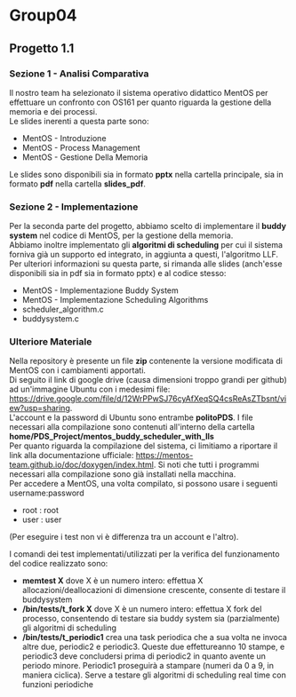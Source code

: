 # Group04

## Progetto 1.1 

### Sezione 1 - Analisi Comparativa

Il nostro team ha selezionato il sistema operativo didattico MentOS per effettuare un confronto con OS161 per quanto riguarda la gestione della memoria e dei processi.  
Le slides inerenti a questa parte sono:
* MentOS - Introduzione
* MentOS - Process Management
* MentOS - Gestione Della Memoria

Le slides sono disponibili sia in formato __pptx__ nella cartella principale, sia in formato **pdf** nella cartella **slides_pdf**.  

### Sezione 2 - Implementazione

Per la seconda parte del progetto, abbiamo scelto di implementare il **buddy system** nel codice di MentOS, per la gestione della memoria.  
Abbiamo inoltre implementato gli **algoritmi di scheduling** per cui il sistema forniva già un supporto ed integrato, in aggiunta a questi, l'algoritmo LLF.  
Per ulteriori informazioni su questa parte, si rimanda alle slides (anch'esse disponibili sia in pdf sia in formato pptx) e al codice stesso:
* MentOS - Implementazione Buddy System
* MentOS - Implementazione Scheduling Algorithms
* scheduler_algorithm.c
* buddysystem.c

 ### Ulteriore Materiale
Nella repository è presente un file **zip** contenente la versione modificata di MentOS con i cambiamenti apportati.  
Di seguito il link di google drive (causa dimensioni troppo grandi per github) ad un'immagine Ubuntu con i medesimi file:  
https://drive.google.com/file/d/12WrPPwSJ76cyAfXeqSQ4csReAsZTbsnt/view?usp=sharing.  
L'account e la password di Ubuntu sono entrambe **politoPDS**. 
I file necessari alla compilazione sono contenuti all'interno della cartella **home/PDS_Project/mentos_buddy_scheduler_with_lls**  
Per quanto riguarda la compilazione del sistema, ci limitiamo a riportare il link alla documentazione ufficiale: https://mentos-team.github.io/doc/doxygen/index.html. Si noti che tutti i programmi necessari alla compilazione sono già installati nella macchina.  
Per accedere a MentOS, una volta compilato, si possono usare i seguenti username:password
* root : root
* user : user 

(Per eseguire i test non vi è differenza tra un account e l'altro).  

I comandi dei test implementati/utilizzati per la verifica del funzionamento del codice realizzato sono:
* __memtest X__ dove X è un numero intero: effettua X allocazioni/deallocazioni di dimensione crescente, consente di testare il buddysystem
* __/bin/tests/t_fork X__ dove X è un numero intero: effettua X fork del processo, consentendo di testare sia buddy system sia (parzialmente) gli algoritmi di scheduling
* __/bin/tests/t_periodic1__ crea una task periodica che a sua volta ne invoca altre due, periodic2 e periodic3. Queste due effettureanno 10 stampe, e periodic3 deve concludersi prima di periodic2 in quanto avente un periodo minore. Periodic1 proseguirà a stampare (numeri da 0 a 9, in maniera ciclica). Serve a testare gli algoritmi di scheduling real time con funzioni periodiche 



